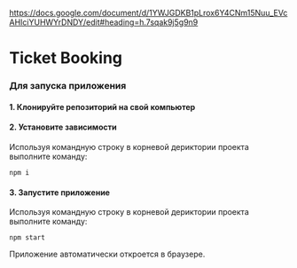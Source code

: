 https://docs.google.com/document/d/1YWJGDKB1pLrox6Y4CNm15Nuu_EVcAHIciYUHWYrDNDY/edit#heading=h.7sqak9j5g9n9
# Ticket Booking

### Для запуска приложения

#### 1. Клонируйте репозиторий на свой компьютер

#### 2. Установите зависимости

Используя командную строку в корневой дериктории проекта выполните команду:
```
npm i
```

#### 3. Запустите приложение

Используя командную строку в корневой дериктории проекта выполните команду:
```
npm start
```
Приложение автоматически откроется в браузере.
